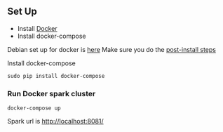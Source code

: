 ## Set Up

* Install [Docker](https://docs.docker.com/engine/install/)
* Install docker-compose

Debian set up for docker is [here](https://docs.docker.com/engine/install/debian/)
Make sure you do the [post-install steps](https://docs.docker.com/engine/install/linux-postinstall/)

Install docker-compose

    sudo pip install docker-compose
    
    
### Run Docker spark cluster

    docker-compose up
    
Spark url is [http://localhost:8081/](http://localhost:8081/)